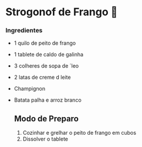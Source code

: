 # Strogonof de Frango :chicken:

### Ingredientes

- 1 quilo de peito de frango

- 1 tablete de caldo de galinha

- 3 colheres de sopa de ´leo

- 2 latas de creme d leite

- Champignon

- Batata palha e arroz branco

  ## Modo de Preparo

  1. Cozinhar e grelhar o peito de frango em cubos
  2. Dissolver o tablete







